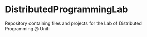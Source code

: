 # DistributedProgrammingLab
Repository containing files and projects for the Lab of Distributed Programming @ Unifi
